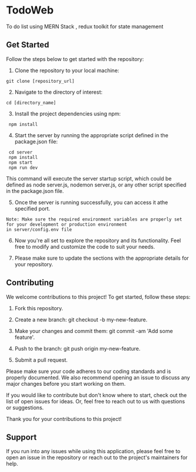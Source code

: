 # TodoWeb
To do list using MERN Stack , redux toolkit for state management

## Get Started
Follow the steps below to get started with the repository:

1. Clone the repository to your local machine:

```console
git clone [repository_url]
```

2. Navigate to the directory of interest:

```console
cd [directory_name]
```

3. Install the project dependencies using npm:
```console
 npm install
```

4. Start the server by running the appropriate script defined in the package.json file:

```console
 cd server
 npm install
 npm start
 npm run dev
```
 This command will execute the server startup script, which could be defined as node server.js, nodemon server.js, or any other script specified in the package.json file.

5. Once the server is running successfully, you can access it athe specified port.

```
Note: Make sure the required environment variables are properly set for your development or production environment 
in server/config.env file 
```

6. Now you're all set to explore the repository and its functionality. Feel free to modify and customize the code to suit your needs.

8. Please make sure to update the sections with the appropriate details for your repository.


## Contributing

We welcome contributions to this project! To get started, follow these steps:
1. Fork this repository.

2. Create a new branch: git checkout -b my-new-feature.

3. Make your changes and commit them: git commit -am 'Add some feature'.

4. Push to the branch: git push origin my-new-feature.

5. Submit a pull request.

Please make sure your code adheres to our coding standards and is properly documented. We also recommend opening an issue to discuss any major changes before you start working on them.

If you would like to contribute but don't know where to start, check out the list of open issues for ideas. Or, feel free to reach out to us with questions or suggestions.

Thank you for your contributions to this project!

## Support
If you run into any issues while using this application, please feel free to open an issue in the repository or reach out to the project's maintainers for help.
